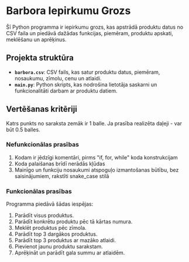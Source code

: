 # Barbora Iepirkumu Grozs

Šī Python programma ir iepirkumu grozs, kas apstrādā produktu datus no CSV faila un piedāvā dažādas funkcijas, piemēram, produktu apskati, meklēšanu un aprēķinus.

## Projekta struktūra

- **`barbora.csv`**: CSV fails, kas satur produktu datus, piemēram, nosaukumu, zīmolu, cenu un atlaidi.
- **`main.py`**: Python skripts, kas nodrošina lietotāja saskarni un funkcionalitāti darbam ar produktu datiem.

## Vertēšanas kritēriji
Katrs punkts no saraksta zemāk ir 1 balle. Ja prasība realizēta daļeji - var būt 0.5 balles.

### Nefunkcionālas prasības

1. Kodam ir jēdzīgi komentāri, pirms "if, for, while" koda konstrukcijam
2. Koda palaišanas brīdī nerādās kļūdas
3. Mainīgo un funkciju nosaukumi atspoguļo izmantošanas būtību, bez saisinājumiem, rakstīti snake_case stilā

### Funkcionālas prasības

Programma piedāvā šādas iespējas:
1. Parādīt visus produktus.
2. Parādīt konkrētu produktu pēc tā kārtas numura.
3. Meklēt produktus pēc zīmola.
4. Parādīt top 3 dargākos produktus.
5. Parādīt top 3 produktus ar mazāko atlaidi.
6. Pievienot jaunu produktu sarakstam.
7. Aprēķināt un parādīt gala summu ar atlaidēm.
